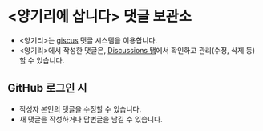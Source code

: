 # <양기리에 삽니다> 댓글 보관소

- <양기리>는 [giscus](https://giscus.app) 댓글 시스템을 이용합니다.
- <양기리>에서 작성한 댓글은, [Discussions 탭](https://github.com/zepine/comments-for-inanseong/discussions)에서 확인하고 관리(수정, 삭제 등)할 수 있습니다.

## GitHub 로그인 시
- 작성자 본인의 댓글을 수정할 수 있습니다.
- 새 댓글을 작성하거나 답변글을 남길 수 있습니다.
